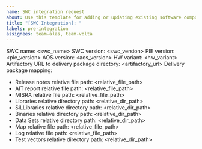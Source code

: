 ```yaml
---
name: SWC integration request
about: Use this template for adding or updating existing software components.
title: "[SWC Integration]: "
labels: pre-integration
assignees: team-alas, team-volta
---
```


<!---
Provide your SWC name
-->
SWC name: <swc_name>
SWC version: <swc_version>
PIE version: <pie_version>
AOS version: <aos_version>
HW variant: <hw_variant>
Artifactory URL to delivery package directory: <artifactory_url>
Delivery package mapping:
*    Release notes relative file path: <relative_file_path>
*    AIT report relative file path: <relative_file_path>
*    MISRA relative file path: <relative_file_path>
*    Libraries relative directory path: <relative_dir_path>
*    SiLLibraries relative directory path: <relative_dir_path>
*    Binaries relative directory path: <relative_dir_path>
*    Data Sets relative directory path: <relative_dir_path>
*    Map relative file path: <relative_file_path>
*    Log relative file path: <relative_file_path>
*    Test vectors relative directory path: <relative_dir_path>